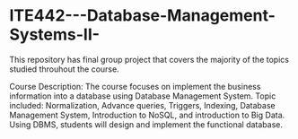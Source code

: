# ITE442---Database-Management-Systems-II-
This repository has final group project that covers the majority of the topics studied throuhout the course.

Course Description: The course focuses on implement the business information into a database using Database Management System. Topic included: Normalization, Advance queries, Triggers, Indexing, Database Management System, Introduction to NoSQL, and introduction to Big Data. Using DBMS, students will design and implement the functional database.


